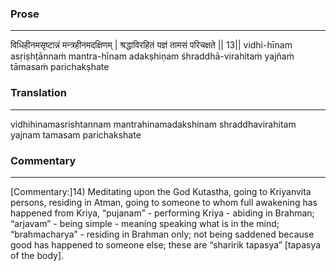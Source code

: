 ### Prose 
 --- 
विधिहीनमसृष्टान्नं मन्त्रहीनमदक्षिणम् |
श्रद्धाविरहितं यज्ञं तामसं परिचक्षते || 13||
vidhi-hīnam asṛiṣhṭānnaṁ mantra-hīnam adakṣhiṇam
śhraddhā-virahitaṁ yajñaṁ tāmasaṁ parichakṣhate

### Translation 
 --- 
vidhihinamasrishtannam mantrahinamadakshinam shraddhavirahitam yajnam tamasam parichakshate

### Commentary 
 --- 
[Commentary:]14) Meditating upon the God Kutastha, going to Kriyanvita persons, residing in Atman, going to someone to whom full awakening has happened from Kriya, “pujanam” - performing Kriya - abiding in Brahman; “arjavam” - being simple - meaning speaking what is in the mind; “brahmacharya” - residing in Brahman only; not being saddened because good has happened to someone else; these are “sharirik tapasya” [tapasya of the body].